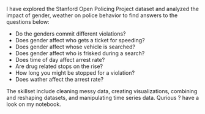 I have explored the Stanford Open Policing Project dataset and analyzed the impact of gender, weather on police behavior to find answers to the questions below:

* Do the genders commit different violations?
* Does gender affect who gets a ticket for speeding?
* Does gender affect whose vehicle is searched?
* Does gender affect who is frisked during a search?
* Does time of day affect arrest rate?
* Are drug related stops on the rise?
* How long you might be stopped for a violation?
* Does wather affect the arrest rate?

The skillset include cleaning messy data, creating visualizations, combining and reshaping datasets, and manipulating time series data. Qurious ? have a look on my notebook.
